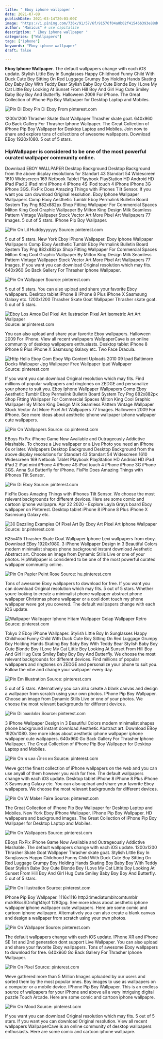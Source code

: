 ```yaml
---
title: " Eboy iphone wallpaper "
date: 2021-07-08
publishDate: 2021-03-14T20:03:00Z
image: "https://i.pinimg.com/736x/91/57/6f/91576f04a0b02f41546b393e88d0771e.jpg"
author: "Manicus" # use capitalize
description: " Eboy iphone wallpaper "
categories: ["Wallpapers"]
tags: ["iphone"]
keywords: "Eboy iphone wallpaper"
draft: false

---
```



**Eboy Iphone Wallpaper**. The default wallpapers change with each iOS update. Stylish Little Boy In Sunglasses Happy Childhood Funny Child With Duck Cute Boy Sitting On Red Luggage Grumpy Boy Holding Hands Skating Boy Baby Boy With Teddy Bear Stylish Baby Boy Cute Blonde Boy I Love My Cat Little Boy Looking At Sunset From Hill Boy And Girl Hug Cute Smiley Baby Boy Boy And Butterfly. Halloween 2009 For iPhone. The Great Collection of iPhone Pip Boy Wallpaper for Desktop Laptop and Mobiles.

![Pin Di Eboy](https://i.pinimg.com/originals/ea/7a/1d/ea7a1d2c3a2a6c629eeebe40d8afa6e2.jpg "Pin Di Eboy")
Pin Di Eboy From pinterest.com


1200x1200 Thrasher Skate Goat Wallpaper Thrasher skate goat. 640x960 Go Back Gallery For Thrasher Iphone Wallpaper. The Great Collection of iPhone Pip Boy Wallpaper for Desktop Laptop and Mobiles. Join now to share and explore tons of collections of awesome wallpapers. Download EBoy 1920x1080. 5 out of 5 stars.

### HipWallpaper is considered to be one of the most powerful curated wallpaper community online.

Download EBOY WALLPAPER Desktop Background Desktop Background from the above display resolutions for Standart 43 Standart 54 Widescreen 1610 Widescreen 169 Netbook Tablet Playbook PlayStation HD Android HD iPad iPad 2 iPad mini iPhone 4 iPhone 4S iPod touch 4 iPhone iPhone 3G iPhone 3GS. FixPix Does Amazing Things with iPhones Tilt Sensor. If you want you can download Original resolution. Eboy Iphone Wallpaper Wallpapers Comp Eboy Aesthetic Tumblr Eboy Permalink Bulletin Board System Toy Png 882x882px Shop Fitting Wallpaper For Commercial Spaces Milton King Cool Graphic Wallpaper By Milton King Design Milk Seamless Pattern Vintage Wallpaper Stock Vector Art More Pixel Art Wallpapers 77 Images. 5 out of 5 stars. IPhone Pip Boy Wallpaper.


![Pin On Lil Huddyyyyyyy](https://i.pinimg.com/originals/66/be/58/66be588173adb481ddbd95aa9506d6f0.jpg "Pin On Lil Huddyyyyyyy")
Source: pinterest.com

5 out of 5 stars. New York Eboy iPhone Wallpaper. Eboy Iphone Wallpaper Wallpapers Comp Eboy Aesthetic Tumblr Eboy Permalink Bulletin Board System Toy Png 882x882px Shop Fitting Wallpaper For Commercial Spaces Milton King Cool Graphic Wallpaper By Milton King Design Milk Seamless Pattern Vintage Wallpaper Stock Vector Art More Pixel Art Wallpapers 77 Images. If you want you can download Original resolution which may fits. 640x960 Go Back Gallery For Thrasher Iphone Wallpaper.

![Pin On Wallpaper](https://i.pinimg.com/originals/2e/01/a7/2e01a7689208d31addca902a35dfac84.jpg "Pin On Wallpaper")
Source: pinterest.com

5 out of 5 stars. You can also upload and share your favorite Eboy wallpapers. Desktop tablet iPhone 8 iPhone 8 Plus iPhone X Sasmsung Galaxy etc. 1200x1200 Thrasher Skate Goat Wallpaper Thrasher skate goat. 5 out of 5 stars.

![Eboy Los Amos Del Pixel Art Ilustracion Pixel Art Isometric Art Art Wallpaper](https://i.pinimg.com/474x/e2/35/64/e2356449714506efc60615b661f09e9c.jpg "Eboy Los Amos Del Pixel Art Ilustracion Pixel Art Isometric Art Art Wallpaper")
Source: ar.pinterest.com

You can also upload and share your favorite Eboy wallpapers. Halloween 2009 For iPhone. View all recent wallpapers WallpaperCave is an online community of desktop wallpapers enthusiasts. Desktop tablet iPhone 8 iPhone 8 Plus iPhone X Sasmsung Galaxy etc. Two Face Dracula.

![Http Hello Eboy Com Eboy Wp Content Uploads 2010 09 Ipad Baltimore Docks Wallpaper Jpg Wallpaper Free Wallpaper Ipad Wallpaper](https://i.pinimg.com/originals/6b/a0/0c/6ba00c5857351f6cdb5bbe4def3b36f5.jpg "Http Hello Eboy Com Eboy Wp Content Uploads 2010 09 Ipad Baltimore Docks Wallpaper Jpg Wallpaper Free Wallpaper Ipad Wallpaper")
Source: pinterest.com

If you want you can download Original resolution which may fits. Find millions of popular wallpapers and ringtones on ZEDGE and personalize your phone to suit you. Eboy Iphone Wallpaper Wallpapers Comp Eboy Aesthetic Tumblr Eboy Permalink Bulletin Board System Toy Png 882x882px Shop Fitting Wallpaper For Commercial Spaces Milton King Cool Graphic Wallpaper By Milton King Design Milk Seamless Pattern Vintage Wallpaper Stock Vector Art More Pixel Art Wallpapers 77 Images. Halloween 2009 For iPhone. See more ideas about aesthetic iphone wallpaper iphone wallpaper cute wallpapers.

![Pin On Wallpapers](https://i.pinimg.com/736x/6a/3e/5d/6a3e5d717288f5590490a52ec2e4ed55.jpg "Pin On Wallpapers")
Source: co.pinterest.com

EBoys FixPix iPhone Game Now Available and Outrageously Addictive Mashable. To choose a Live wallpaper or a Live Photo you need an iPhone 6s or later. Wallpapers Desktop Background Desktop Background from the above display resolutions for Standart 43 Standart 54 Widescreen 1610 Widescreen 169 Netbook Tablet Playbook PlayStation HD Android HD iPad iPad 2 iPad mini iPhone 4 iPhone 4S iPod touch 4 iPhone iPhone 3G iPhone 3GS. Anna Sui Butterfly for iPhone. FixPix Does Amazing Things with iPhones Tilt Sensor.

![Pin Di Eboy](https://i.pinimg.com/originals/ea/7a/1d/ea7a1d2c3a2a6c629eeebe40d8afa6e2.jpg "Pin Di Eboy")
Source: pinterest.com

FixPix Does Amazing Things with iPhones Tilt Sensor. We choose the most relevant backgrounds for different devices. Here are some comic and cartoon iphone wallpapre. Apr 22 2020 - Explore Layla Grays board Eboy wallpaper on Pinterest. Desktop tablet iPhone 8 iPhone 8 Plus iPhone X Sasmsung Galaxy etc.

![30 Dazzling Examples Of Pixel Art By Eboy Art Pixel Art Iphone Wallpaper](https://i.pinimg.com/originals/92/20/ee/9220ee6b7dcf0fb84ec1d44b00d96b08.jpg "30 Dazzling Examples Of Pixel Art By Eboy Art Pixel Art Iphone Wallpaper")
Source: br.pinterest.com

625x415 Thrasher Skate Goat Wallpaper Iphone Lexi wallpapers from eboy. Download EBoy 1920x1080. 3 iPhone Wallpaper Design in 3 Beautiful Colors modern minimalist shapes phone background instant download Aesthetic Abstract art. Choose an image from Dynamic Stills Live or one of your photos. HipWallpaper is considered to be one of the most powerful curated wallpaper community online.

![Pin On Papier Peint Rose](https://i.pinimg.com/736x/d7/f2/55/d7f255445bba7e3cbd44b31130b3ff8c.jpg "Pin On Papier Peint Rose")
Source: hu.pinterest.com

Tons of awesome Eboy wallpapers to download for free. If you want you can download Original resolution which may fits. 5 out of 5 stars. Whether youre looking to create a minimalist phone wallpaper abstract phone wallpaper Christmas phone wallpaper or a cool dont touch my phone wallpaper weve got you covered. The default wallpapers change with each iOS update.

![Wallpaper Wallpaper Iphone Hitam Wallpaper Gelap Wallpaper Retro](https://i.pinimg.com/originals/ed/48/43/ed48433929e1bb4aeafcc96ee839e12d.jpg "Wallpaper Wallpaper Iphone Hitam Wallpaper Gelap Wallpaper Retro")
Source: pinterest.com

Tokyo 2 Eboy iPhone Wallpaper. Stylish Little Boy In Sunglasses Happy Childhood Funny Child With Duck Cute Boy Sitting On Red Luggage Grumpy Boy Holding Hands Skating Boy Baby Boy With Teddy Bear Stylish Baby Boy Cute Blonde Boy I Love My Cat Little Boy Looking At Sunset From Hill Boy And Girl Hug Cute Smiley Baby Boy Boy And Butterfly. We choose the most relevant backgrounds for different devices. Find millions of popular wallpapers and ringtones on ZEDGE and personalize your phone to suit you. Follow the vibe and change your wallpaper every day.

![Pin Em Illustration](https://i.pinimg.com/originals/ee/f2/7a/eef27a85532571a103cccfad8ab2d7b8.png "Pin Em Illustration")
Source: pinterest.com

5 out of 5 stars. Alternatively you can also create a blank canvas and design a wallpaper from scratch using your own photos. IPhone Pip Boy Wallpaper. Choose an image from Dynamic Stills Live or one of your photos. We choose the most relevant backgrounds for different devices.

![Pin Di วอลเปเปอร](https://i.pinimg.com/originals/c8/db/6b/c8db6b8270cf639ffc3949f9abb3d8d6.jpg "Pin Di วอลเปเปอร")
Source: pinterest.com

3 iPhone Wallpaper Design in 3 Beautiful Colors modern minimalist shapes phone background instant download Aesthetic Abstract art. Download EBoy 1920x1080. See more ideas about aesthetic iphone wallpaper iphone wallpaper cute wallpapers. 640x960 Go Back Gallery For Thrasher Iphone Wallpaper. The Great Collection of iPhone Pip Boy Wallpaper for Desktop Laptop and Mobiles.

![Pin On พ นหล งโทรศ พท](https://i.pinimg.com/originals/17/46/bb/1746bbaaa4be919f76797d303dc29d9b.jpg "Pin On พ นหล งโทรศ พท")
Source: pinterest.com

Weve got the finest collection of iPhone wallpapers on the web and you can use anyall of them however you wish for free. The default wallpapers change with each iOS update. Desktop tablet iPhone 8 iPhone 8 Plus iPhone X Sasmsung Galaxy etc. You can also upload and share your favorite Eboy wallpapers. We choose the most relevant backgrounds for different devices.

![Pin On W Maker Faire](https://i.pinimg.com/originals/b4/e1/95/b4e19527eafbb27dd2314b4de51d2535.jpg "Pin On W Maker Faire")
Source: pinterest.com

The Great Collection of iPhone Pip Boy Wallpaper for Desktop Laptop and Mobiles. New York Eboy iPhone Wallpaper. IPhone Pip Boy Wallpaper. HD wallpapers and background images. The Great Collection of iPhone Pip Boy Wallpaper for Desktop Laptop and Mobiles.

![Pin On Wallpapers](https://i.pinimg.com/736x/11/33/95/113395163145276140018dd6710aefae.jpg "Pin On Wallpapers")
Source: pinterest.com

EBoys FixPix iPhone Game Now Available and Outrageously Addictive Mashable. The default wallpapers change with each iOS update. 1200x1200 Thrasher Skate Goat Wallpaper Thrasher skate goat. Stylish Little Boy In Sunglasses Happy Childhood Funny Child With Duck Cute Boy Sitting On Red Luggage Grumpy Boy Holding Hands Skating Boy Baby Boy With Teddy Bear Stylish Baby Boy Cute Blonde Boy I Love My Cat Little Boy Looking At Sunset From Hill Boy And Girl Hug Cute Smiley Baby Boy Boy And Butterfly. 5 out of 5 stars.

![Pin On Illustration](https://i.pinimg.com/originals/97/c9/89/97c989080421bf561403fe1e289f6ee0.jpg "Pin On Illustration")
Source: pinterest.com

IPhone Pip Boy Wallpaper. 1116x1116 http24mediatumblrcomtumblr mck98csSDm1qj14hjo1 1280jpg. See more ideas about aesthetic iphone wallpaper iphone wallpaper cute wallpapers. Here are some comic and cartoon iphone wallpapre. Alternatively you can also create a blank canvas and design a wallpaper from scratch using your own photos.

![Pin On Wallpaper](https://i.pinimg.com/originals/45/0d/a8/450da8f98f9da64559950412bca3f9dc.jpg "Pin On Wallpaper")
Source: pinterest.com

The default wallpapers change with each iOS update. IPhone XR and iPhone SE 1st and 2nd generation dont support Live Wallpaper. You can also upload and share your favorite Eboy wallpapers. Tons of awesome Eboy wallpapers to download for free. 640x960 Go Back Gallery For Thrasher Iphone Wallpaper.

![Pin On Pixel](https://i.pinimg.com/originals/33/bf/f6/33bff6c885bd8473cb4fa5b93851a9ed.png "Pin On Pixel")
Source: pinterest.com

Weve gathered more than 5 Million Images uploaded by our users and sorted them by the most popular ones. Boy images to use as wallpapers on a computer or a mobile device. IPhone Pip Boy Wallpaper. This is an endless source of wallpapers for your iPhone and above all a very intriguing digital puzzle Touch Arcade. Here are some comic and cartoon iphone wallpapre.

![Pin On Mood](https://i.pinimg.com/736x/91/57/6f/91576f04a0b02f41546b393e88d0771e.jpg "Pin On Mood")
Source: pinterest.com

If you want you can download Original resolution which may fits. 5 out of 5 stars. If you want you can download Original resolution. View all recent wallpapers WallpaperCave is an online community of desktop wallpapers enthusiasts. Here are some comic and cartoon iphone wallpapre.

